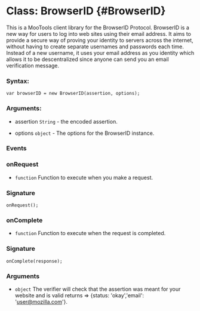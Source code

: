 Class: BrowserID {#BrowserID}
==============================

This is a MooTools client library for the BrowserID Protocol. BrowserID is a new way for users to log into web sites using their email address. 
It aims to provide a secure way of proving your identity to servers across the internet, without having to create separate usernames and passwords each time. 
Instead of a new username, it uses your email address as you identity which allows it to be descentralized since anyone can send you an
email verification message.

### Syntax:

    var browserID = new BrowserID(assertion, options);

### Arguments:

- assertion `String` - the encoded assertion.

- options   `object` - The options for the BrowserID instance.

### Events

### onRequest

* `function` Function to execute when you make a request.

### Signature

    onRequest();

### onComplete

* `function` Function to execute when the request is completed.

### Signature

    onComplete(response);

### Arguments

- `object` The verifier will check that the assertion was meant for your website and is valid
           returns => {status: 'okay','email': 'user@mozilla.com'}.

